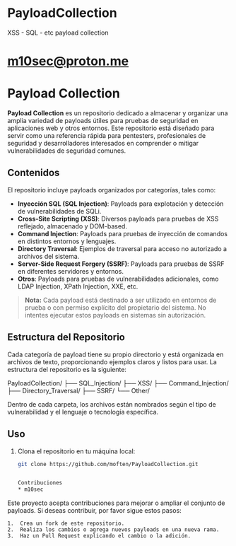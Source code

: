 # PayloadCollection
XSS - SQL - etc payload collection 
# m10sec@proton.me

# Payload Collection

**Payload Collection** es un repositorio dedicado a almacenar y organizar una amplia variedad de payloads útiles para pruebas de seguridad en aplicaciones web y otros entornos. Este repositorio está diseñado para servir como una referencia rápida para pentesters, profesionales de seguridad y desarrolladores interesados en comprender o mitigar vulnerabilidades de seguridad comunes.

## Contenidos

El repositorio incluye payloads organizados por categorías, tales como:

- **Inyección SQL (SQL Injection)**: Payloads para explotación y detección de vulnerabilidades de SQLi.
- **Cross-Site Scripting (XSS)**: Diversos payloads para pruebas de XSS reflejado, almacenado y DOM-based.
- **Command Injection**: Payloads para pruebas de inyección de comandos en distintos entornos y lenguajes.
- **Directory Traversal**: Ejemplos de traversal para acceso no autorizado a archivos del sistema.
- **Server-Side Request Forgery (SSRF)**: Payloads para pruebas de SSRF en diferentes servidores y entornos.
- **Otros**: Payloads para pruebas de vulnerabilidades adicionales, como LDAP Injection, XPath Injection, XXE, etc.

> **Nota:** Cada payload está destinado a ser utilizado en entornos de prueba o con permiso explícito del propietario del sistema. No intentes ejecutar estos payloads en sistemas sin autorización.

## Estructura del Repositorio

Cada categoría de payload tiene su propio directorio y está organizada en archivos de texto, proporcionando ejemplos claros y listos para usar. La estructura del repositorio es la siguiente:

PayloadCollection/
├── SQL_Injection/
├── XSS/
├── Command_Injection/
├── Directory_Traversal/
├── SSRF/
└── Other/

Dentro de cada carpeta, los archivos están nombrados según el tipo de vulnerabilidad y el lenguaje o tecnología específica.

## Uso

1. Clona el repositorio en tu máquina local:

   ```bash
   git clone https://github.com/moften/PayloadCollection.git


   Contribuciones
   * m10sec

Este proyecto acepta contribuciones para mejorar o ampliar el conjunto de payloads. Si deseas contribuir, por favor sigue estos pasos:

	1.	Crea un fork de este repositorio.
	2.	Realiza los cambios o agrega nuevos payloads en una nueva rama.
	3.	Haz un Pull Request explicando el cambio o la adición.
